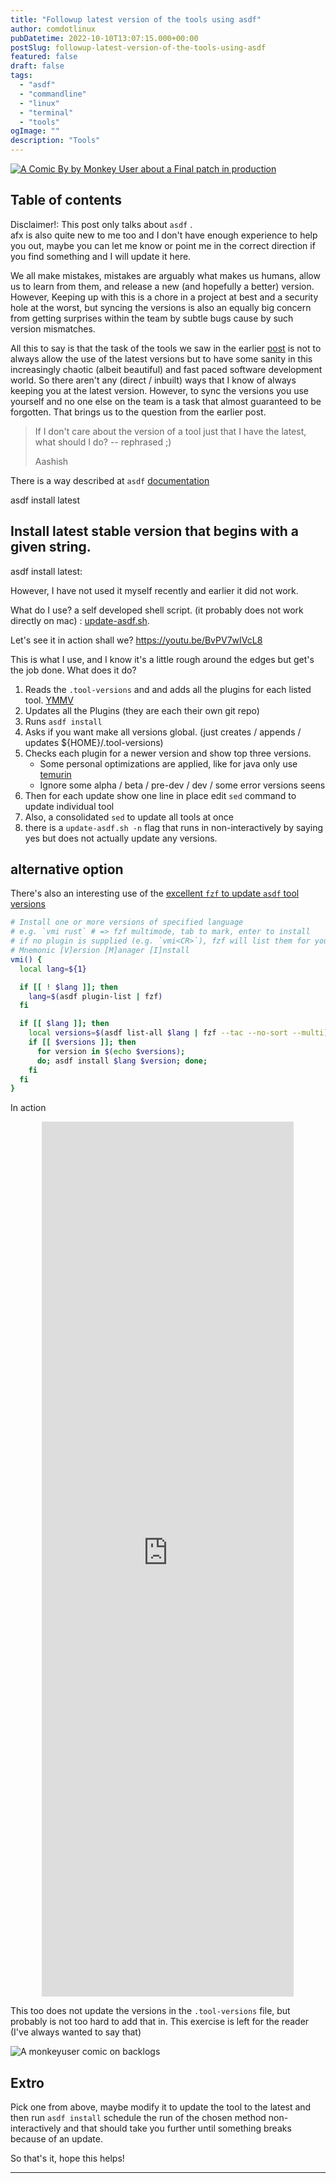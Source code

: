 ```yaml
---
title: "Followup latest version of the tools using asdf"
author: comdotlinux
pubDatetime: 2022-10-10T13:07:15.000+00:00
postSlug: followup-latest-version-of-the-tools-using-asdf
featured: false
draft: false
tags:
  - "asdf"
  - "commandline"
  - "linux"
  - "terminal"
  - "tools"
ogImage: ""
description: "Tools"
---
```


[![A Comic By by Monkey User about a Final patch in production](../../assets/20221010/104-final-patch.png)](https://www.monkeyuser.com/about/index.html)

## Table of contents

Disclaimer!: This post only talks about `asdf` .  
afx is also quite new to me too and I don't have enough experience to help you out, maybe you can let me know or point
me in the correct direction if you find something and I will update it here.

We all make mistakes, mistakes are arguably what makes us humans, allow us to learn from them, and release a new (and
hopefully a better) version. However, Keeping up with this is a chore in a project at best and a security hole at the
worst, but syncing the versions is also an equally big concern from getting surprises within the team by subtle bugs
cause by such version mismatches.

All this to say is that the task of the tools we saw in the
earlier [post](https://blog.kulkarni.cloud/2022/10/08/on-the-topic-of-tools-their-versions-automated-installations/) is
not to always allow the use of the latest versions but to have some sanity in this increasingly chaotic (albeit
beautiful) and fast paced software development world. So there aren't any (direct / inbuilt) ways that I know of always
keeping you at the latest version. However, to sync the versions you use yourself and no one else on the team is a task
that almost guaranteed to be forgotten. That brings us to the question from the earlier post.

> If I don't care about the version of a tool just that I have the latest, what should I do? -- rephrased ;)
>
> Aashish

There is a way described
at `asdf` [documentation](https://asdf-vm.com/manage/versions.html#install-latest-stable-version)

asdf install <name> latest

## Install latest stable version that begins with a given string.

asdf install <name> latest:<version>

However, I have not used it myself recently and earlier it did not work.

What do I use? a self developed shell script. (it probably does not work directly on
mac) : [update-asdf.sh](https://gist.github.com/comdotlinux/17cb87a055f0e2873448a04397416c30).

<script src="https://gist.github.com/comdotlinux/17cb87a055f0e2873448a04397416c30.js"></script>

Let's see it in action shall we?
https://youtu.be/BvPV7wIVcL8

This is what I use, and I know it's a little rough around the edges but get's the job done. What does it do?

1. Reads the `.tool-versions` and and adds all the plugins for each listed
   tool. [YMMV](https://www.urbandictionary.com/define.php?term=ymmv)
2. Updates all the Plugins (they are each their own git repo)
3. Runs `asdf install`
4. Asks if you want make all versions global. (just creates / appends / updates ${HOME}/.tool-versions)
5. Checks each plugin for a newer version and show top three versions.
   - Some personal optimizations are applied, like for java only use [temurin](https://adoptium.net/temurin/)
   - Ignore some alpha / beta / pre-dev / dev / some error versions seens
6. Then for each update show one line in place edit `sed` command to update individual tool
7. Also, a consolidated `sed` to update all tools at once
8. there is a `update-asdf.sh -n` flag that runs in non-interactively by saying yes but does not actually update any
   versions.

## alternative option

There's also an interesting use of
the [excellent `fzf` to update `asdf` tool versions](https://github.com/junegunn/fzf/wiki/examples#asdf)

```bash
# Install one or more versions of specified language
# e.g. `vmi rust` # => fzf multimode, tab to mark, enter to install
# if no plugin is supplied (e.g. `vmi<CR>`), fzf will list them for you
# Mnemonic [V]ersion [M]anager [I]nstall
vmi() {
  local lang=${1}

  if [[ ! $lang ]]; then
    lang=$(asdf plugin-list | fzf)
  fi

  if [[ $lang ]]; then
    local versions=$(asdf list-all $lang | fzf --tac --no-sort --multi)
    if [[ $versions ]]; then
      for version in $(echo $versions);
      do; asdf install $lang $version; done;
    fi
  fi
}
```

In action

<div style="display: flex; align-content: center; flex-wrap: wrap; justify-content: center">

   <iframe style="width: 80%; height: 35vh;" src="https://www.youtube.com/embed/5tFqGgLL6C4" title="Using fzf to install asdf tool versions" frameborder="0" allow="accelerometer; autoplay; clipboard-write; encrypted-media; gyroscope; picture-in-picture; web-share" allowfullscreen></iframe>
</div>

This too does not update the versions in the `.tool-versions` file, but probably is not too hard to add that in. This
exercise is left for the reader (I've always wanted to say that)

![A monkeyuser comic on backlogs](../../assets/20221010/236-buglog.png)

## Extro

Pick one from above, maybe modify it to update the tool to the latest and then run `asdf install` schedule the run of
the chosen method non-interactively and that should take you further until something breaks because of an update.

So that's it, hope this helps!

---
